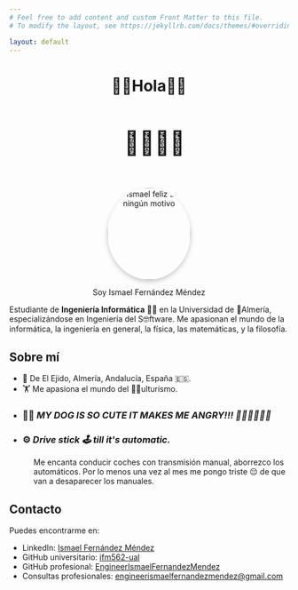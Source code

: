 ```yaml
---
# Feel free to add content and custom Front Matter to this file.
# To modify the layout, see https://jekyllrb.com/docs/themes/#overriding-theme-defaults

layout: default
---
```


<div style="text-align: center;">
  <h1>💪🏼Hola💪🏼</h1>  
  <p style="font-size: 3em; margin-left: 20px; display: inline-block;">🦵🏼🦵🏼 
  </p>
</div>

<div>
<p align="center">
  <img src="{{ site.baseurl }}/images/ismaelFelizSinNingunMotivo.jpg" alt="Ismael feliz sin ningún motivo" width="150" height="165" style="border-radius: 50%; box-shadow: 0 4px 8px rgba(0, 0, 0, 0.2);">
  <p align="center">Soy Ismael Fernández Méndez</p>
</p>
</div>


Estudiante de **Ingeniería Informática** 👨‍💻 en la Universidad de 🌊Almería, especializándose en Ingeniería del S🤓ftware. Me apasionan el mundo de la informática, la ingeniería en general, la física, las matemáticas, y la filosofía.

## Sobre mí
 - 📍 De El Ejido, Almería, Andalucía, España 🇪🇸.
 - 🏋️ Me apasiona el mundo del 💪🏼ulturismo.
  - ### 🐕‍🦺 *MY DOG IS SO CUTE IT MAKES ME ANGRY!!! 🐶😡💖🤯😅💥*
 - ### ⚙️ *Drive stick 🕹️ till it's automatic.*
   <p style="margin-left: 20px;">Me encanta conducir coches con transmisión manual, aborrezco los automáticos. Por lo menos una vez al mes me pongo triste 😔 de que van a desaparecer los manuales.</p>
## Contacto
Puedes encontrarme en:
 - LinkedIn: [Ismael Fernández Méndez](https://www.linkedin.com/in/ismael-fern%C3%A1ndez-m%C3%A9ndez-7b8b56343/?originalSubdomain=es)
 - GitHub universitario: [ifm562-ual](https://github.com/ifm562-ual)
 - GitHub profesional: [EngineerIsmaelFernandezMendez](https://github.com/EngineerIsmaelFernandezMendez)
 - Consultas profesionales: [engineerismaelfernandezmendez@gmail.com](mailto:engineerismaelfernandezmendez@gmail.com)
